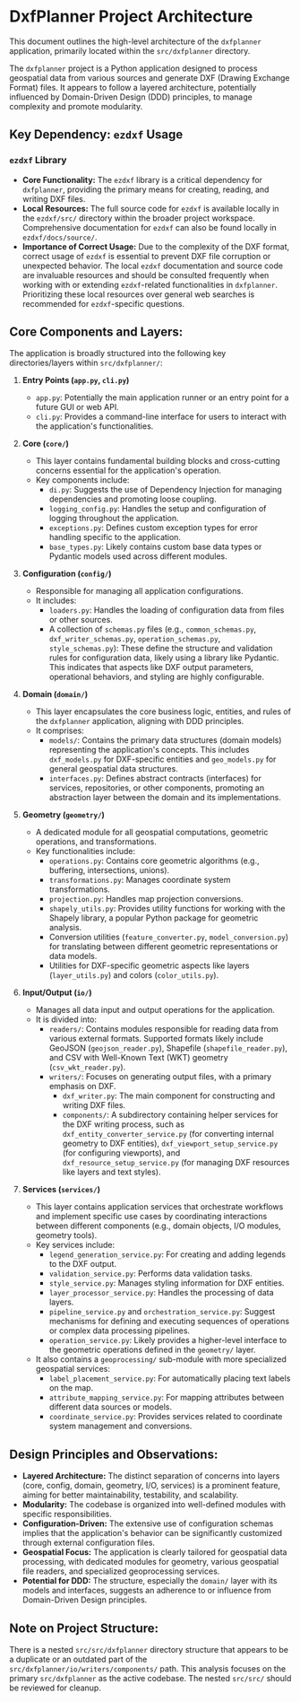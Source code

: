 # DxfPlanner Project Architecture

This document outlines the high-level architecture of the `dxfplanner` application, primarily located within the `src/dxfplanner` directory.

The `dxfplanner` project is a Python application designed to process geospatial data from various sources and generate DXF (Drawing Exchange Format) files. It appears to follow a layered architecture, potentially influenced by Domain-Driven Design (DDD) principles, to manage complexity and promote modularity.


## Key Dependency: `ezdxf` Usage

### `ezdxf` Library

- **Core Functionality:** The `ezdxf` library is a critical dependency for `dxfplanner`, providing the primary means for creating, reading, and writing DXF files.
- **Local Resources:** The full source code for `ezdxf` is available locally in the `ezdxf/src/` directory within the broader project workspace. Comprehensive documentation for `ezdxf` can also be found locally in `ezdxf/docs/source/`.
- **Importance of Correct Usage:** Due to the complexity of the DXF format, correct usage of `ezdxf` is essential to prevent DXF file corruption or unexpected behavior. The local `ezdxf` documentation and source code are invaluable resources and should be consulted frequently when working with or extending `ezdxf`-related functionalities in `dxfplanner`. Prioritizing these local resources over general web searches is recommended for `ezdxf`-specific questions.


## Core Components and Layers:

The application is broadly structured into the following key directories/layers within `src/dxfplanner/`:

1.  **Entry Points (`app.py`, `cli.py`)**
    *   `app.py`: Potentially the main application runner or an entry point for a future GUI or web API.
    *   `cli.py`: Provides a command-line interface for users to interact with the application's functionalities.

2.  **Core (`core/`)**
    *   This layer contains fundamental building blocks and cross-cutting concerns essential for the application's operation.
    *   Key components include:
        *   `di.py`: Suggests the use of Dependency Injection for managing dependencies and promoting loose coupling.
        *   `logging_config.py`: Handles the setup and configuration of logging throughout the application.
        *   `exceptions.py`: Defines custom exception types for error handling specific to the application.
        *   `base_types.py`: Likely contains custom base data types or Pydantic models used across different modules.

3.  **Configuration (`config/`)**
    *   Responsible for managing all application configurations.
    *   It includes:
        *   `loaders.py`: Handles the loading of configuration data from files or other sources.
        *   A collection of `schemas.py` files (e.g., `common_schemas.py`, `dxf_writer_schemas.py`, `operation_schemas.py`, `style_schemas.py`): These define the structure and validation rules for configuration data, likely using a library like Pydantic. This indicates that aspects like DXF output parameters, operational behaviors, and styling are highly configurable.

4.  **Domain (`domain/`)**
    *   This layer encapsulates the core business logic, entities, and rules of the `dxfplanner` application, aligning with DDD principles.
    *   It comprises:
        *   `models/`: Contains the primary data structures (domain models) representing the application's concepts. This includes `dxf_models.py` for DXF-specific entities and `geo_models.py` for general geospatial data structures.
        *   `interfaces.py`: Defines abstract contracts (interfaces) for services, repositories, or other components, promoting an abstraction layer between the domain and its implementations.

5.  **Geometry (`geometry/`)**
    *   A dedicated module for all geospatial computations, geometric operations, and transformations.
    *   Key functionalities include:
        *   `operations.py`: Contains core geometric algorithms (e.g., buffering, intersections, unions).
        *   `transformations.py`: Manages coordinate system transformations.
        *   `projection.py`: Handles map projection conversions.
        *   `shapely_utils.py`: Provides utility functions for working with the Shapely library, a popular Python package for geometric analysis.
        *   Conversion utilities (`feature_converter.py`, `model_conversion.py`) for translating between different geometric representations or data models.
        *   Utilities for DXF-specific geometric aspects like layers (`layer_utils.py`) and colors (`color_utils.py`).

6.  **Input/Output (`io/`)**
    *   Manages all data input and output operations for the application.
    *   It is divided into:
        *   `readers/`: Contains modules responsible for reading data from various external formats. Supported formats likely include GeoJSON (`geojson_reader.py`), Shapefile (`shapefile_reader.py`), and CSV with Well-Known Text (WKT) geometry (`csv_wkt_reader.py`).
        *   `writers/`: Focuses on generating output files, with a primary emphasis on DXF.
            *   `dxf_writer.py`: The main component for constructing and writing DXF files.
            *   `components/`: A subdirectory containing helper services for the DXF writing process, such as `dxf_entity_converter_service.py` (for converting internal geometry to DXF entities), `dxf_viewport_setup_service.py` (for configuring viewports), and `dxf_resource_setup_service.py` (for managing DXF resources like layers and text styles).

7.  **Services (`services/`)**
    *   This layer contains application services that orchestrate workflows and implement specific use cases by coordinating interactions between different components (e.g., domain objects, I/O modules, geometry tools).
    *   Key services include:
        *   `legend_generation_service.py`: For creating and adding legends to the DXF output.
        *   `validation_service.py`: Performs data validation tasks.
        *   `style_service.py`: Manages styling information for DXF entities.
        *   `layer_processor_service.py`: Handles the processing of data layers.
        *   `pipeline_service.py` and `orchestration_service.py`: Suggest mechanisms for defining and executing sequences of operations or complex data processing pipelines.
        *   `operation_service.py`: Likely provides a higher-level interface to the geometric operations defined in the `geometry/` layer.
    *   It also contains a `geoprocessing/` sub-module with more specialized geospatial services:
        *   `label_placement_service.py`: For automatically placing text labels on the map.
        *   `attribute_mapping_service.py`: For mapping attributes between different data sources or models.
        *   `coordinate_service.py`: Provides services related to coordinate system management and conversions.

## Design Principles and Observations:

*   **Layered Architecture:** The distinct separation of concerns into layers (core, config, domain, geometry, I/O, services) is a prominent feature, aiming for better maintainability, testability, and scalability.
*   **Modularity:** The codebase is organized into well-defined modules with specific responsibilities.
*   **Configuration-Driven:** The extensive use of configuration schemas implies that the application's behavior can be significantly customized through external configuration files.
*   **Geospatial Focus:** The application is clearly tailored for geospatial data processing, with dedicated modules for geometry, various geospatial file readers, and specialized geoprocessing services.
*   **Potential for DDD:** The structure, especially the `domain/` layer with its models and interfaces, suggests an adherence to or influence from Domain-Driven Design principles.

## Note on Project Structure:

There is a nested `src/src/dxfplanner` directory structure that appears to be a duplicate or an outdated part of the `src/dxfplanner/io/writers/components/` path. This analysis focuses on the primary `src/dxfplanner` as the active codebase. The nested `src/src/` should be reviewed for cleanup.
